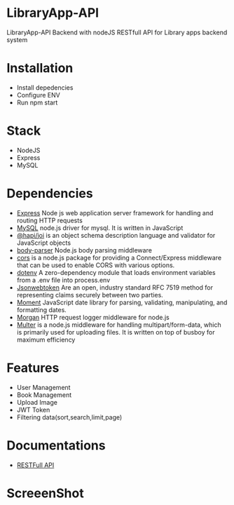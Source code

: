 # LibraryApp-API
LibraryApp-API Backend with nodeJS
RESTfull API for Library apps backend system

# Installation
* Install depedencies
* Configure ENV
* Run npm start

# Stack
* NodeJS
* Express
* MySQL

# Dependencies

* [Express](https://) Node js web application server framework for handling and routing HTTP requests
* [MySQL](https://) node.js driver for mysql. It is written in JavaScript
* [@hapi/joi](https://)  is an object schema description language and validator for JavaScript objects
* [body-parser](https://) Node.js body parsing middleware
* [cors](https://) is a node.js package for providing a Connect/Express middleware that can be used to enable CORS with various options.
* [dotenv](https://) A zero-dependency module that loads environment variables from a .env file into process.env
* [Jsonwebtoken](https://) Are an open, industry standard RFC 7519 method for representing claims securely between two parties.
* [Moment](https://) JavaScript date library for parsing, validating, manipulating, and formatting dates.
* [Morgan](https://) HTTP request logger middleware for node.js
* [Multer](https://)  is a node.js middleware for handling multipart/form-data, which is primarily used for uploading files. It is written on top of busboy for maximum efficiency



# Features 
* User Management
* Book Management
* Upload Image
* JWT Token
* Filtering data(sort,search,limit,page)

# Documentations
* [RESTFull API](https://web.postman.co/collections/6555191-9942f211-3c79-45d8-9153-ec3826d9e295?version=latest&workspace=06243041-2fcd-4309-83bd-938993a2428f#7acab9d6-6d46-4c81-9643-6dbe02d1f768)

# ScreeenShot
